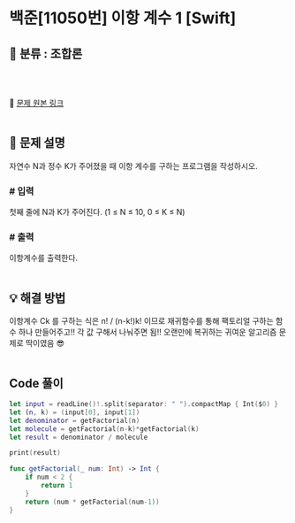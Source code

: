 # 백준[11050번] 이항 계수 1 [Swift]

## 🔎 분류 : 조합론

<br><br>

🔗 [문제 원본 링크](https://www.acmicpc.net/problem/11050)
<br><br>

## 📝 문제 설명
자연수 N과 정수 K가 주어졌을 때 이항 계수를 구하는 프로그램을 작성하시오.

### # 입력
첫째 줄에 N과 K가 주어진다. (1 ≤ N ≤ 10, 0 ≤ K ≤ N)

### # 출력
이항계수를 출력한다.
<br><br>

## 💡 해결 방법
이항계수 Ck 를 구하는 식은 n! / (n-k!)k! 이므로
재귀함수를 통해 팩토리얼 구하는 함수 하나 만들어주고!!
각 값 구해서 나눠주면 됨!!
오랜만에 복귀하는 귀여운 알고리즘 문제로 딱이였음 😎
<br><br>

## Code 풀이
```Swift
let input = readLine()!.split(separator: " ").compactMap { Int($0) }
let (n, k) = (input[0], input[1])
let denominator = getFactorial(n)
let molecule = getFactorial(n-k)*getFactorial(k)
let result = denominator / molecule

print(result)

func getFactorial(_ num: Int) -> Int {
    if num < 2 {
        return 1 
    }
    return (num * getFactorial(num-1))
}
```